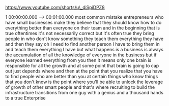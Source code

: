https://www.youtube.com/shorts/u\_diSpiDPZ8

1 00:00:00.000 --\> 00:01:00.000 most common mistake entrepreneurs who
have small businesses make they believe that they should know how to do
everything better than everyone on their team and in the beginning that
is true oftentimes it's not necessarily correct but it's often true they
bring people in who don't know something they teach them everything they
have and then they say oh I need to find another person I have to bring
them in and teach them everything I have but what happens is a business
is always the accumulation of all the knowledge of everyone in the
business but if everyone learned everything from you then it means only
one brain is responsible for all the growth and at some point that brain
is going to cap out just depends where and then at the point that you
realize that you have to find people who are better than you at certain
things who know things that you don't know is the point where you'll be
able to unlock the leverage of growth of other smart people and that's
where recruiting to build the infrastructure transitions from one guy
with a genius and a thousand hands to a true Enterprise
